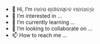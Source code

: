 - 👋 Hi, I’m ମାନସ ଶ୍ରୀବାସ୍ତବ ମହାପାତ୍ର
- 👀 I’m interested in ...
- 🌱 I’m currently learning ...
- 💞️ I’m looking to collaborate on ...
- 📫 How to reach me ...

<!---
BadshahBastab/BadshahBastab is a ✨ special ✨ repository because its `README.md` (this file) appears on your GitHub profile.
You can click the Preview link to take a look at your changes.
--->
